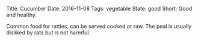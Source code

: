 Title: Cucumber
Date: 2016-11-08
Tags: vegetable
State: good
Short: Good and healthy.

Common food for ratties, can be served cooked or raw. 
The peal is usually disliked by rats but is not harmful.
